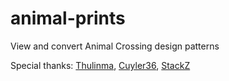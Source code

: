 # animal-prints
View and convert Animal Crossing design patterns

Special thanks: [Thulinma](https://github.com/thulinma/), [Cuyler36](https://github.com/cuyler36), [StackZ](https://github.com/superSaiyajinStackZ/)
